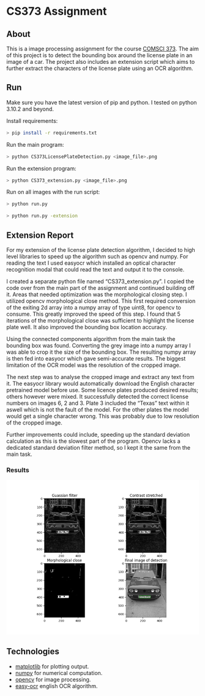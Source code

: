 # CS373 Assignment

## About

This is a image processing assignment for the course [COMSCI 373](https://courseoutline.auckland.ac.nz/dco/course/COMPSCI/373). The aim of this project is to detect the bounding box around the license plate in an
image of a car. The project also includes an extension script which aims to further extract the characters of the license plate using an OCR algorithm.

## Run
Make sure you have the latest version of pip and python. I tested on python 3.10.2 and beyond.

Install requirements:

```bash
> pip install -r requirements.txt
```

Run the main program:

```bash
> python CS373LicensePlateDetection.py <image_file>.png
```

Run the extension program:

```bash
> python CS373_extension.py <image_file>.png
```

Run on all images with the run script:

```bash
> python run.py
```

```bash
> python run.py -extension
```

## Extension Report

For my extension of the license plate detection algorithm, I decided to high level libraries to speed up the algorithm such as opencv and numpy. For reading the text I used easyocr which installed an optical character recognition modal that could read the text and output it to the console.

I created a separate python file named “CS373_extension.py”. I copied the code over from the main part of the assignment and continued building off it. Areas that needed optimization was the morphological closing step. I utilized opencv morphological close method. This first required conversion of the exiting 2d array into a numpy array of type uint8, for opencv to consume. This greatly improved the speed of this step. I found that 5 iterations of the morphological close was sufficient to highlight the license plate well. It also improved the bounding box location accuracy.

Using the connected components algorithm from the main task the bounding box was found. Converting the grey image into a numpy array I was able to crop it the size of the bounding box. The resulting numpy array is then fed into easyocr which gave semi-accurate results. The biggest limitation of the OCR model was the resolution of the cropped image.

The next step was to analyse the cropped image and extract any text from it. The easyocr library would automatically download the English character pretrained model before use. Some licence plates produced desired results; others however were mixed. It successfully detected the correct license numbers on images 6, 2 and 3. Plate 3 included the “Texas” text within it aswell which is not the fault of the model. For the other plates the model would get a single character wrong. This was probably due to low resolution of the cropped image.

Further improvements could include, speeding up the standard deviation calculation as this is the slowest part of the program. Opencv lacks a dedicated standard deviation filter method, so I kept it the same from the main task.

### Results

![Plotted detection process](./example_output/Figure_1.png "The detection process")

## Technologies

- [matplotlib](https://github.com/matplotlib/matplotlib) for plotting output.
- [numpy](https://github.com/numpy/numpy) for numerical computation.
- [opencv](https://github.com/opencv/opencv-python) for image processing.
- [easy-ocr](https://github.com/JaidedAI/EasyOCR) english OCR algorithm.